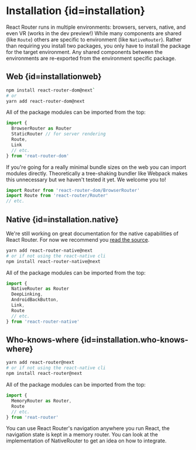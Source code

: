 # Installation {id=installation}

React Router runs in multiple environments: browsers, servers, native, and even VR (works in the dev preview!) While many components are shared (like `Route`) others are specific to environment (like `NativeRouter`).  Rather than requiring you install two packages, you only have to install the package for the target environment. Any shared components between the environments are re-exported from the environment specific package.

## Web {id=installationweb}

```bash
npm install react-router-dom@next`
# or
yarn add react-router-dom@next
```

All of the package modules can be imported from the top:

```js
import {
  BrowserRouter as Router
  StaticRouter // for server rendering
  Route,
  Link
  // etc.
} from 'reat-router-dom'
```

If you're going for a really minimal bundle sizes on the web you can import modules directly. Theoretically a tree-shaking bundler like Webpack makes this unnecessary but we haven't tested it yet. We welcome you to!

```js
import Router from 'react-router-dom/BrowserRouter'
import Route from 'react-router/Router'
// etc.
```

## Native {id=installation.native}

We're still working on great documentation for the native capabilities of React Router. For now we recommend you [read the source](https://github.com/ReactTraining/react-router/tree/v4/packages/react-router-native).

```bash
yarn add react-router-native@next
# or if not using the react-native cli
npm install react-router-native@next
```

All of the package modules can be imported from the top:

```js
import {
  NativeRouter as Router
  DeepLinking,
  AndroidBackButton,
  Link,
  Route
  // etc.
} from 'react-router-native'
```

## Who-knows-where {id=installation.who-knows-where}

```bash
yarn add react-router@next
# or if not using the react-native cli
npm install react-router@next
```

All of the package modules can be imported from the top:

```js
import {
  MemoryRouter as Router,
  Route
  // etc.
} from 'reat-router'
```

You can use React Router's navigation anywhere you run React, the navigation state is kept in a memory router. You can look at the implementation of NativeRouter to get an idea on how to integrate.
